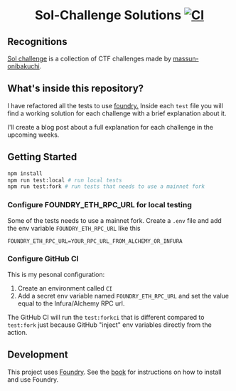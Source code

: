 # <h1  align="center"> Sol-Challenge Solutions [![CI](https://github.com/StErMi/forge-sol-challenge/actions/workflows/ci.yml/badge.svg)](https://github.com/StErMi/forge-sol-challenge/actions/workflows/ci.yml)</h1>

## Recognitions

[Sol challenge](https://github.com/massun-onibakuchi/sol-challenge) is a collection of CTF challenges made by [massun-onibakuchi](https://github.com/massun-onibakuchi).

## What's inside this repository?

I have refactored all the tests to use [foundry.](https://book.getfoundry.sh/index.html)
Inside each `test` file you will find a working solution for each challenge with a brief explanation about it.

I'll create a blog post about a full explanation for each challenge in the upcoming weeks.

## Getting Started

```sh
npm install
npm run test:local # run local tests
npm run test:fork # run tests that needs to use a mainnet fork
```

### Configure FOUNDRY_ETH_RPC_URL for local testing

Some of the tests needs to use a mainnet fork. Create a `.env` file and add the env variable `FOUNDRY_ETH_RPC_URL` like this

```
FOUNDRY_ETH_RPC_URL=YOUR_RPC_URL_FROM_ALCHEMY_OR_INFURA
```

### Configure GitHub CI

This is my pesonal configuration:

1. Create an environment called `CI`
2. Add a secret env variable named `FOUNDRY_ETH_RPC_URL` and set the value equal to the Infura/Alchemy RPC url.

The GitHub CI will run the `test:forkci` that is different compared to `test:fork` just because GitHub "inject" env variables directly from the action.

## Development

This project uses [Foundry](https://getfoundry.sh). See the [book](https://book.getfoundry.sh/getting-started/installation.html) for instructions on how to install and use Foundry.
